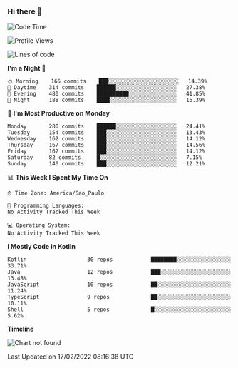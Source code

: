 ### Hi there 👋

<!--
**fernandonogueira/fernandonogueira** is a ✨ _special_ ✨ repository because its `README.md` (this file) appears on your GitHub profile.

Here are some ideas to get you started:

- 🔭 I’m currently working on ...
- 🌱 I’m currently learning ...
- 👯 I’m looking to collaborate on ...
- 🤔 I’m looking for help with ...
- 💬 Ask me about ...
- 📫 How to reach me: ...
- 😄 Pronouns: ...
- ⚡ Fun fact: ...
-->

<!--START_SECTION:waka-->
![Code Time](http://img.shields.io/badge/Code%20Time-1%2C196%20hrs%2017%20mins-blue)

![Profile Views](http://img.shields.io/badge/Profile%20Views-2-blue)

![Lines of code](https://img.shields.io/badge/From%20Hello%20World%20I%27ve%20Written-354%20Thousand%20lines%20of%20code-blue)

**I'm a Night 🦉** 

```text
🌞 Morning    165 commits    ███░░░░░░░░░░░░░░░░░░░░░░   14.39% 
🌆 Daytime    314 commits    ██████░░░░░░░░░░░░░░░░░░░   27.38% 
🌃 Evening    480 commits    ██████████░░░░░░░░░░░░░░░   41.85% 
🌙 Night      188 commits    ████░░░░░░░░░░░░░░░░░░░░░   16.39%

```
📅 **I'm Most Productive on Monday** 

```text
Monday       280 commits    ██████░░░░░░░░░░░░░░░░░░░   24.41% 
Tuesday      154 commits    ███░░░░░░░░░░░░░░░░░░░░░░   13.43% 
Wednesday    162 commits    ███░░░░░░░░░░░░░░░░░░░░░░   14.12% 
Thursday     167 commits    ███░░░░░░░░░░░░░░░░░░░░░░   14.56% 
Friday       162 commits    ███░░░░░░░░░░░░░░░░░░░░░░   14.12% 
Saturday     82 commits     █░░░░░░░░░░░░░░░░░░░░░░░░   7.15% 
Sunday       140 commits    ███░░░░░░░░░░░░░░░░░░░░░░   12.21%

```


📊 **This Week I Spent My Time On** 

```text
⌚︎ Time Zone: America/Sao_Paulo

💬 Programming Languages: 
No Activity Tracked This Week

💻 Operating System: 
No Activity Tracked This Week

```

**I Mostly Code in Kotlin** 

```text
Kotlin                   30 repos            ████████░░░░░░░░░░░░░░░░░   33.71% 
Java                     12 repos            ███░░░░░░░░░░░░░░░░░░░░░░   13.48% 
JavaScript               10 repos            ██░░░░░░░░░░░░░░░░░░░░░░░   11.24% 
TypeScript               9 repos             ██░░░░░░░░░░░░░░░░░░░░░░░   10.11% 
Shell                    5 repos             █░░░░░░░░░░░░░░░░░░░░░░░░   5.62%

```


**Timeline**

![Chart not found](https://raw.githubusercontent.com/fernandonogueira/fernandonogueira/master/charts/bar_graph.png) 


 Last Updated on 17/02/2022 08:16:38 UTC
<!--END_SECTION:waka-->
